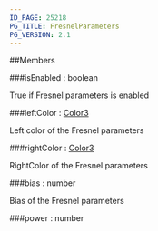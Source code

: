 ```yaml
---
ID_PAGE: 25218
PG_TITLE: FresnelParameters
PG_VERSION: 2.1
---
```








##Members

###isEnabled : boolean





True if Fresnel parameters is enabled




###leftColor : [Color3](/classes/Color3)





Left color of the Fresnel parameters




###rightColor : [Color3](/classes/Color3)





RightColor of the Fresnel parameters




###bias : number





Bias of the Fresnel parameters




###power : number




